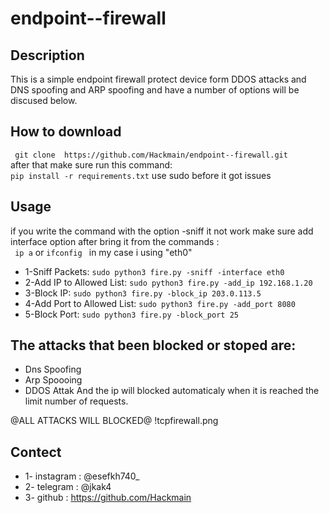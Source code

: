 # endpoint--firewall
## Description
This is a simple endpoint firewall protect device form DDOS attacks and DNS spoofing and ARP spoofing and have a number of options will be discused below.<be>

## How to download
``` git clone  https://github.com/Hackmain/endpoint--firewall.git```<br>
after that make sure run this command:<br>
```pip install -r requirements.txt``` use sudo before it got issues


## Usage
if you write the command with the option -sniff it not work make sure add interface option 
after bring it from the commands : <br>
``` ip a``` or ```ifconfig ``` in my case i using "eth0"
* 1-Sniff Packets:
  ```sudo python3 fire.py -sniff -interface eth0```
* 2-Add IP to Allowed List:
  ```sudo python3 fire.py -add_ip 192.168.1.20```
* 3-Block IP:
  ```sudo python3 fire.py -block_ip 203.0.113.5```
* 4-Add Port to Allowed List:
  ```sudo python3 fire.py -add_port 8080```
* 5-Block Port:
  ```sudo python3 fire.py -block_port 25```
  
## The attacks that been blocked or stoped are:
* Dns Spoofing
* Arp Spoooing
* DDOS Attak And the ip will blocked automaticaly when it is reached the limit number of requests.

@ALL ATTACKS WILL BLOCKED@
!tcpfirewall.png

## Contect
* 1- instagram : @esefkh740_
* 2- telegram : @jkak4
* 3- github : https://github.com/Hackmain
